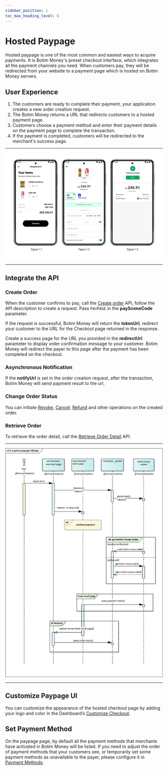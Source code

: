 ```yaml
---
sidebar_position: 1
toc_max_heading_level: 6
---
```

# Hosted Paypage

Hosted paypage is one of the most common and easiest ways to acquire payments. It is Botim Money's preset checkout interface, which integrates all the payment channels you need. When customers pay, they will be redirected from your website to a payment page which is hosted on Botim Money servers.

## User Experience

1. The customers are ready to complete their payment, your application creates a new order creation request.
2. The Botim Money returns a URL that redirects customers to a hosted payment page.
3. Customers choose a payment method and enter their payment details on the payment page to complete the transaction.
4. If the payment is completed, customers will be redirected to the merchant's success page.
---

![card-ue](../pic/card-ue-hosted.png)

---

## Integrate the API
### Create Order

When the customer confirms to pay, call the [Create order](/docs/createorder) API,  follow the API description to create a request. Pass `PAYPAGE` in the **paySceneCode** parameter.

If the request is successful, Botim Money will return the **tokenUrl**, redirect your customer to the URL for the Checkout page returned in the response.

Create a success page for the URL you provided in the **redirectUrl**  parameter to display order confirmation message to your customer. Botim Money will redirect the payer to this page after the payment has been completed on the checkout.<br/>

### Asynchronous Notification

If the **notifyUrl** is set in the order creation request, after the transaction, Botim Money will send payment result to the url.

### Change Order Status

You can initiate [Revoke](/docs/revoke), [Cancel](/docs/cancel), [Refund](/docs/refund) and other operations on the created order.

### Retrieve Order

To retrieve the order detail, call the [Retrieve Order Detail](/docs/retrieveorderdetail) API.

---

![hostedflow](../pic/hosted.png)

---

## Customize Paypage UI

You can customize the appearance of the hosted checkout page by adding your logo and color in the Dashboard’s [Customize Checkout](https://uat-web-merchant.test2pay.com/customize-checkout).

## Set Payment Method

On the paypage page, by default all the payment methods that merchants have activated in Botim Money will be listed. If you need to adjust the order of payment methods that your customers see, or temporarily set some payment methods as unavailable to the payer, please configure it in [Payment Methods](https://uat-web-merchant.test2pay.com/payment-methods).

